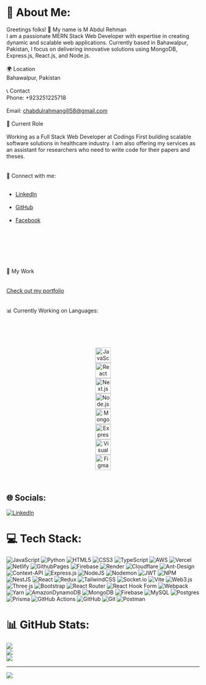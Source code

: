 # 💫 About Me:
Greetings folks! 👋 My name is M Abdul Rehman<br>I am a passionate MERN Stack Web Developer with expertise in creating dynamic and scalable web applications. Currently based in Bahawalpur, Pakistan, I focus on delivering innovative solutions using MongoDB, Express.js, React.js, and Node.js.<br><br>🌍 Location<br>Bahawalpur, Pakistan<br><br>📞 Contact<br>Phone: +923251225718 <br/><br>Email: chabdulrahmangill58@gmail.com <br/><br>💼 Current Role <br/><br>Working as a Full Stack Web Developer at Codings First building scalable software solutions in healthcare industry. I am also offering my services as an assistant for researchers who need to write code for their papers and theses.<br><br/><br>💬 Connect with me:<br><ul><br>  <li><a href="https://www.linkedin.com/in/ch-abdul-rahman-gill-3648b9271/" target="_blank" rel="noreferrer">LinkedIn</a></li><br>  <li><a href="https://github.com/mabdulrahman176" target="_blank" rel="noreferrer">GitHub</a></li><br>  <li><a href="https://www.facebook.com/ch.abdulrahmangill?mibextid=ZbWKwL" target="_blank" rel="noreferrer">Facebook</a></li><br> <br> <br></ul><br><br><br>📝 My Work<br><br/><br><a href="https://mabdulrahmandev.netlify.app" target="_blank" rel="noreferrer">Check out my portfolio</a><br><br><br>📊 Currently Working on Languages:<br/><br><p align="center"><br> <br><br>  <img src="https://cdn.jsdelivr.net/gh/devicons/devicon/icons/javascript/javascript-original.svg" alt="JavaScript" width="40" height="40"/><br>  <img src="https://cdn.jsdelivr.net/gh/devicons/devicon/icons/react/react-original.svg" alt="React" width="40" height="40"/><br>  <img src="https://cdn.jsdelivr.net/gh/devicons/devicon/icons/nextjs/nextjs-original.svg" alt="Next.js" width="40" height="40"/><br>  <img src="https://cdn.jsdelivr.net/gh/devicons/devicon/icons/nodejs/nodejs-original.svg" alt="Node.js" width="40" height="40"/><br>  <img src="https://cdn.jsdelivr.net/gh/devicons/devicon/icons/mongodb/mongodb-original.svg" alt="MongoDB" width="40" height="40"/><br>  <img src="https://cdn.jsdelivr.net/gh/devicons/devicon/icons/express/express-original.svg" alt="Express" width="40" height="40"/><br>  <img src="https://cdn.jsdelivr.net/gh/devicons/devicon/icons/vscode/vscode-original.svg" alt="Visual Studio Code" width="40" height="40"/><br>  <img src="https://cdn.jsdelivr.net/gh/devicons/devicon/icons/figma/figma-original.svg" alt="Figma" width="40" height="40"/><br></p><br>


## 🌐 Socials:
[![LinkedIn](https://img.shields.io/badge/LinkedIn-%230077B5.svg?logo=linkedin&logoColor=white)](https://linkedin.com/in/https://www.linkedin.com/in/ch-abdul-rahman-gill-3648b9271?utm_source=share&utm_campaign=share_via&utm_content=profile&utm_medium=android_app) 

# 💻 Tech Stack:
![JavaScript](https://img.shields.io/badge/javascript-%23323330.svg?style=for-the-badge&logo=javascript&logoColor=%23F7DF1E) ![Python](https://img.shields.io/badge/python-3670A0?style=for-the-badge&logo=python&logoColor=ffdd54) ![HTML5](https://img.shields.io/badge/html5-%23E34F26.svg?style=for-the-badge&logo=html5&logoColor=white) ![CSS3](https://img.shields.io/badge/css3-%231572B6.svg?style=for-the-badge&logo=css3&logoColor=white) ![TypeScript](https://img.shields.io/badge/typescript-%23007ACC.svg?style=for-the-badge&logo=typescript&logoColor=white) ![AWS](https://img.shields.io/badge/AWS-%23FF9900.svg?style=for-the-badge&logo=amazon-aws&logoColor=white) ![Vercel](https://img.shields.io/badge/vercel-%23000000.svg?style=for-the-badge&logo=vercel&logoColor=white) ![Netlify](https://img.shields.io/badge/netlify-%23000000.svg?style=for-the-badge&logo=netlify&logoColor=#00C7B7) ![GithubPages](https://img.shields.io/badge/github%20pages-121013?style=for-the-badge&logo=github&logoColor=white) ![Firebase](https://img.shields.io/badge/firebase-%23039BE5.svg?style=for-the-badge&logo=firebase) ![Render](https://img.shields.io/badge/Render-%46E3B7.svg?style=for-the-badge&logo=render&logoColor=white) ![Cloudflare](https://img.shields.io/badge/Cloudflare-F38020?style=for-the-badge&logo=Cloudflare&logoColor=white) ![Ant-Design](https://img.shields.io/badge/-AntDesign-%230170FE?style=for-the-badge&logo=ant-design&logoColor=white) ![Context-API](https://img.shields.io/badge/Context--Api-000000?style=for-the-badge&logo=react) ![Express.js](https://img.shields.io/badge/express.js-%23404d59.svg?style=for-the-badge&logo=express&logoColor=%2361DAFB) ![NodeJS](https://img.shields.io/badge/node.js-6DA55F?style=for-the-badge&logo=node.js&logoColor=white) ![Nodemon](https://img.shields.io/badge/NODEMON-%23323330.svg?style=for-the-badge&logo=nodemon&logoColor=%BBDEAD) ![JWT](https://img.shields.io/badge/JWT-black?style=for-the-badge&logo=JSON%20web%20tokens) ![NPM](https://img.shields.io/badge/NPM-%23CB3837.svg?style=for-the-badge&logo=npm&logoColor=white) ![NestJS](https://img.shields.io/badge/nestjs-%23E0234E.svg?style=for-the-badge&logo=nestjs&logoColor=white) ![React](https://img.shields.io/badge/react-%2320232a.svg?style=for-the-badge&logo=react&logoColor=%2361DAFB) ![Redux](https://img.shields.io/badge/redux-%23593d88.svg?style=for-the-badge&logo=redux&logoColor=white) ![TailwindCSS](https://img.shields.io/badge/tailwindcss-%2338B2AC.svg?style=for-the-badge&logo=tailwind-css&logoColor=white) ![Socket.io](https://img.shields.io/badge/Socket.io-black?style=for-the-badge&logo=socket.io&badgeColor=010101) ![Vite](https://img.shields.io/badge/vite-%23646CFF.svg?style=for-the-badge&logo=vite&logoColor=white) ![Web3.js](https://img.shields.io/badge/web3.js-F16822?style=for-the-badge&logo=web3.js&logoColor=white) ![Three js](https://img.shields.io/badge/threejs-black?style=for-the-badge&logo=three.js&logoColor=white) ![Bootstrap](https://img.shields.io/badge/bootstrap-%238511FA.svg?style=for-the-badge&logo=bootstrap&logoColor=white) ![React Router](https://img.shields.io/badge/React_Router-CA4245?style=for-the-badge&logo=react-router&logoColor=white) ![React Hook Form](https://img.shields.io/badge/React%20Hook%20Form-%23EC5990.svg?style=for-the-badge&logo=reacthookform&logoColor=white) ![Webpack](https://img.shields.io/badge/webpack-%238DD6F9.svg?style=for-the-badge&logo=webpack&logoColor=black) ![Yarn](https://img.shields.io/badge/yarn-%232C8EBB.svg?style=for-the-badge&logo=yarn&logoColor=white) ![AmazonDynamoDB](https://img.shields.io/badge/Amazon%20DynamoDB-4053D6?style=for-the-badge&logo=Amazon%20DynamoDB&logoColor=white) ![MongoDB](https://img.shields.io/badge/MongoDB-%234ea94b.svg?style=for-the-badge&logo=mongodb&logoColor=white) ![Firebase](https://img.shields.io/badge/firebase-a08021?style=for-the-badge&logo=firebase&logoColor=ffcd34) ![MySQL](https://img.shields.io/badge/mysql-4479A1.svg?style=for-the-badge&logo=mysql&logoColor=white) ![Postgres](https://img.shields.io/badge/postgres-%23316192.svg?style=for-the-badge&logo=postgresql&logoColor=white) ![Prisma](https://img.shields.io/badge/Prisma-3982CE?style=for-the-badge&logo=Prisma&logoColor=white) ![GitHub Actions](https://img.shields.io/badge/github%20actions-%232671E5.svg?style=for-the-badge&logo=githubactions&logoColor=white) ![GitHub](https://img.shields.io/badge/github-%23121011.svg?style=for-the-badge&logo=github&logoColor=white) ![Git](https://img.shields.io/badge/git-%23F05033.svg?style=for-the-badge&logo=git&logoColor=white) ![Postman](https://img.shields.io/badge/Postman-FF6C37?style=for-the-badge&logo=postman&logoColor=white)
# 📊 GitHub Stats:
![](https://github-readme-stats.vercel.app/api?username=mabdulrahman&theme=dark&hide_border=false&include_all_commits=false&count_private=false)<br/>
![](https://github-readme-streak-stats.herokuapp.com/?user=mabdulrahman&theme=dark&hide_border=false)<br/>
![](https://github-readme-stats.vercel.app/api/top-langs/?username=mabdulrahman&theme=dark&hide_border=false&include_all_commits=false&count_private=false&layout=compact)

---
[![](https://visitcount.itsvg.in/api?id=mabdulrahman&icon=0&color=0)](https://visitcount.itsvg.in)

<!-- Proudly created with GPRM ( https://gprm.itsvg.in ) -->
